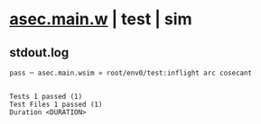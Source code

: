 # [asec.main.w](../../../../../../examples/tests/sdk_tests/math/asec.main.w) | test | sim

## stdout.log
```log
pass ─ asec.main.wsim » root/env0/test:inflight arc cosecant
 
 
Tests 1 passed (1)
Test Files 1 passed (1)
Duration <DURATION>
```

